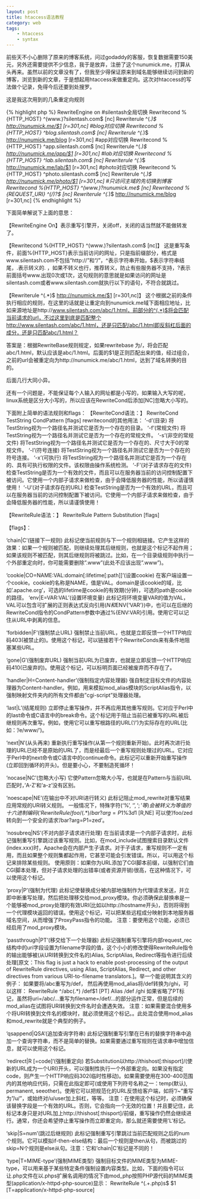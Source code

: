 ```yaml
---
layout: post
title: htaccess语法教程
category: web
tags:
    - htaccess
    - syntax
---
```


前些天不小心删除了原来的博客系统，问过godaddy的客服，恢复数据需要150美元，另外还需要提供不少信息，我于是放弃，注册了这个nunumick.me，打算从头再来。虽然以前的文章没有了，但我至少得保证原来到域名能够继续访问到新的博客，浏览到新的文章，于是想起用htaccess来做重定向。这次对htaccess的写法做个记录，免得今后还要到处搜罗。

这是我这次用到的几条重定向规则

{% highlight php %}
RewriteEngine on
#silentash全局切换
Rewritecond %{HTTP_HOST} ^(www\.)?silentash.com$ [nc]
Rewriterule ^(.*)$ http://nunumick.me/$1 [r=301,nc]
#blog对应切换
Rewritecond %{HTTP_HOST} ^blog.silentash.com$ [nc]
Rewriterule ^(.*)$ http://nunumick.me/blog [r=301,nc]
#app对应切换
Rewritecond %{HTTP_HOST} ^app.silentash.com$ [nc]
Rewriterule ^(.*)$ http://nunumick.me/app/$1 [r=301,nc]
#lab对应切换
Rewritecond %{HTTP_HOST} ^lab.silentash.com$ [nc]
Rewriterule ^(.*)$ http://nunumick.me/lab/$1 [r=301,nc]
#photo对应切换
Rewritecond %{HTTP_HOST} ^photo.silentash.com$ [nc]
Rewriterule ^(.*)$ http://nunumick.me/photo/$1 [r=301,nc]
#只访问主域的先切换到博客
Rewritecond %{HTTP_HOST} ^(www.)?nunumick.me$ [nc]
Rewritecond %{REQUEST_URI} ^(\/)?$ [nc]
Rewriterule ^(.*)$ http://nunumick.me/blog [r=301,nc]
{% endhighlight %}

下面简单解说下上面的意思：

【RewriteEngine On】表示重写引擎开，关闭off，关闭的话当然就不能做转发了。

【Rewritecond %{HTTP_HOST} ^(www\.)?silentash.com$ [nc]】
这是重写条件，前面%{HTTP_HOST}表示当前访问的网址，只是指前缀部分，格式是www.silentash.com不包括“http://”和“/”，^表示字符串开始，$表示字符串结尾，\.表示转义的. ，如果不转义也行，推荐转义，防止有些服务器不支持，?表示前面括号www\.出现0次或1次，这句规则的意思就是如果访问的网址是silentash.com或者www.silentash.com就执行以下的语句，不符合就跳过。

【Rewriterule ^(.*)$ http://nunumick.me/$1 [r=301,nc]】
这个根据之前的条件执行相应的规则，在这里的话就是让重定向到nunumick.me域下面相应地址，比如来源地址是http://www.silentash.com/abc/1.html，前部分的^(.*)$将会匹配当前请求的url，不过这里到底是匹配整个http://www.silentash.com/abc/1.html，还是只匹配/abc/1.html即反斜杠后面的成分，还是只匹配abc/1.html？

答案是：根据RewriteBase规则规定，如果rewritebase 为/，将会匹配abc/1.html，默认应该是abc/1.html。后面的$1是正则匹配出来的值，经过组合，之前的url会被重定向为http://nunumick.me/abc/1.html，达到了域名转换的目的。

后面几行大同小异。

还有一个问题是，不能保证每个人输入的网址都是小写的，如果输入大写的呢，linux系统是区分大小写的，所以应该在RewriteCond后添加[NC]忽略大小写的。

下面附上简单的语法规则和flags：
【RewriteCond语法：】
RewriteCond TestString CondPattern [flags]
rewritecond的其他用法：
‘-d’(目录)
将TestString视为一个路径名并测试它是否为一个存在的目录。
‘-f’(常规文件)
将TestString视为一个路径名并测试它是否为一个存在的常规文件。
‘-s’(非空的常规文件)
将TestString视为一个路径名并测试它是否为一个存在的、尺寸大于0的常规文件。
‘-l’(符号连接)
将TestString视为一个路径名并测试它是否为一个存在的符号连接。
‘-x’(可执行)
将TestString视为一个路径名并测试它是否为一个存在的、具有可执行权限的文件。该权限由操作系统检测。
‘-F’(对子请求存在的文件)
检查TestString是否为一个有效的文件，而且可以在服务器当前的访问控制配置下被访问。它使用一个内部子请求来做检查，由于会降低服务器的性能，所以请谨慎使用！
‘-U’(对子请求存在的URL)
检查TestString是否为一个有效的URL，而且可以在服务器当前的访问控制配置下被访问。它使用一个内部子请求来做检查，由于会降低服务器的性能，所以请谨慎使用！

【RewriteRule语法：】
RewriteRule Pattern Substitution [flags]

【flags】：

‘chain|C’(链接下一规则)
此标记使当前规则与下一个规则相链接。它产生这样的效果：如果一个规则被匹配，则继续处理其后继规则，也就是这个标记不起作用；如果该规则不被匹配，则其后继规则将被跳过。比如，在一个目录级规则中执行一个外部重定向时，你可能需要删除”.www”(此处不应该出现”.www”)。

‘cookie|CO=NAME:VAL:domain[:lifetime[:path]]’(设置cookie)
在客户端设置一个cookie。cookie的名称是NAME，值是VAL。domain是该cookie的域，比如’.apache.org’，可选的lifetime是cookie的有效期(分钟)，可选的path是cookie的路径。
‘env|E=VAR:VAL’(设置环境变量)
此标记将环境变量VAR的值为VAL，VAL可以包含可扩展的正则表达式反向引用($N和%N)。此标记可以多次使用以设置多个变量。这些变量可以在其后许多情况下被间接引用，通常是在XSSI(<!–#echo var=”VAR”–>)或CGI($ENV{‘VAR’})中，也可以在后继的RewriteCond指令的CondPattern参数中通过%{ENV:VAR}引用。使用它可以记住从URL中剥离的信息。

‘forbidden|F’(强制禁止URL)
强制禁止当前URL，也就是立即反馈一个HTTP响应码403(被禁止的)。使用这个标记，可以链接若干个RewriteConds来有条件地阻塞某些URL。

‘gone|G’(强制废弃URL)
强制当前URL为已废弃，也就是立即反馈一个HTTP响应码410(已废弃的)。使用这个标记，可以标明页面已经被废弃而不存在了。

‘handler|H=Content-handler’(强制指定内容处理器)
强自制定目标文件的内容处理器为Content-handler。例如，用来模拟mod_alias模块的ScriptAlias指令，以强制映射文件夹内的所有文件都由”cgi-script”处理器处理。

‘last|L’(结尾规则)
立即停止重写操作，并不再应用其他重写规则。它对应于Perl中的last命令或C语言中的break命令。这个标记用于阻止当前已被重写的URL被后继规则再次重写。例如，使用它可以重写根路径的URL(‘/’)为实际存在的URL(比如：’/e/www/’)。

‘next|N’(从头再来)
重新执行重写操作(从第一个规则重新开始)。此时再次进行处理的URL已经不是原始的URL了，而是经最后一个重写规则处理过的URL。它对应于Perl中的next命令或C语言中的continue命令。此标记可以重新开始重写操作(立即回到循环的开头)。但是要小心，不要制造死循环！

‘nocase|NC’(忽略大小写)
它使Pattern忽略大小写，也就是在Pattern与当前URL匹配时，’A-Z’和’a-z’没有区别。

‘noescape|NE’(在输出中不对URI进行转义)
此标记阻止mod_rewrite对重写结果应用常规的URI转义规则。 一般情况下，特殊字符(‘%’, ‘$’, ‘;’等)会被转义为等值的十六进制编码(‘%25′, ‘%24′, ‘%3B’等)。此标记可以阻止这样的转义，以允许百分号等符号出现在输出中，比如：
RewriteRule /foo/(.*) /bar?arg=P1\%3d$1 [R,NE]
可以使’/foo/zed转向到一个安全的请求’/bar?arg=P1=zed’。

‘nosubreq|NS’(不对内部子请求进行处理)
在当前请求是一个内部子请求时，此标记强制重写引擎跳过该重写规则。比如，在mod_include试图搜索目录默认文件(index.xxx)时，Apache会在内部产生子请求。对于子请求，重写规则不一定有用，而且如果整个规则集都起作用，它甚至可能会引发错误。所以，可以用这个标记来排除某些规则。
使用原则：如果你为URL添加了CGI脚本前缀，以强制它们由CGI脚本处理，但对子请求处理的出错率(或者资源开销)很高，在这种情况下，可以使用这个标记。

‘proxy|P’(强制为代理)
此标记使替换成分被内部地强制作为代理请求发送，并立即中断重写处理，然后把处理移交给mod_proxy模块。你必须确保此替换串是一个能够被mod_proxy处理的有效URI(比如以http://hostname开头)，否则将得到一个代理模块返回的错误。使用这个标记，可以把某些远程成分映射到本地服务器域名空间，从而增强了ProxyPass指令的功能。
注意：要使用这个功能，必须已经启用了mod_proxy模块。

‘passthrough|PT’(移交给下一个处理器)
此标记强制重写引擎将内部request_rec结构中的uri字段设置为filename字段的值，这个小小的修改使得RewriteRule指令的输出能够被(从URI转换到文件名的)Alias, ScriptAlias, Redirect等指令进行后续处理[原文：This flag is just a hack to enable post-processing of the output of RewriteRule directives, using Alias, ScriptAlias, Redirect, and other directives from various URI-to-filename translators.]。举一个能说明其含义的例子： 如果要将/abc重写为/def， 然后再使用mod_alias将/def转换为/ghi，可以这样：
RewriteRule ^/abc(.*) /def$1 [PT]
Alias /def /ghi
如果省略了PT标记，虽然将uri=/abc/…重写为filename=/def/…的部分运作正常，但是后续的mod_alias在试图将URI转换到文件名时会遭遇失效。
注意：如果需要混合使用多个将URI转换到文件名的模块时，就必须使用这个标记。。此处混合使用mod_alias和mod_rewrite就是个典型的例子。

‘qsappend|QSA’(追加查询字符串)
此标记强制重写引擎在已有的替换字符串中追加一个查询字符串，而不是简单的替换。如果需要通过重写规则在请求串中增加信息，就可以使用这个标记。

‘redirect|R [=code]‘(强制重定向)
若Substitution以http://thishost[:thisport]/(使新的URL成为一个URI)开头，可以强制性执行一个外部重定向。如果没有指定code，则产生一个HTTP响应码302(临时性移动)。如果需要使用在300-400范围内的其他响应代码，只需在此指定即可(或使用下列符号名称之一：temp(默认), permanent, seeother)。使用它可以把规范化的URL反馈给客户端，如将”/~”重写为”/u/”，或始终对/u/user加上斜杠，等等。
注意：在使用这个标记时，必须确保该替换字段是一个有效的URL。否则，它会指向一个无效的位置！并且要记住，此标记本身只是对URL加上http://thishost[:thisport]/前缀，重写操作仍然会继续进行。通常，你还会希望停止重写操作而立即重定向，那么就还需要使用’L'标记。

‘skip|S=num’(跳过后继规则)
此标记强制重写引擎跳过当前匹配规则之后的num个规则。它可以模拟if-then-else结构：最后一个规则是then从句，而被跳过的skip=N个规则是else从句。注意：它和’chain|C’标记是不同的！

‘type|T=MIME-type’(强制MIME类型)
强制目标文件的MIME类型为MIME-type，可以用来基于某些特定条件强制设置内容类型。比如，下面的指令可以让.php文件在以.phps扩展名调用的情况下由mod_php按照PHP源代码的MIME类型(application/x-httpd-php-source)显示：
RewriteRule ^(.+\.php)s$ $1 [T=application/x-httpd-php-source]
